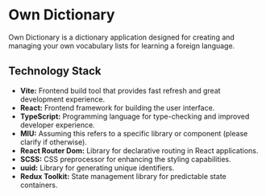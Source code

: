 # Own Dictionary

Own Dictionary is a dictionary application designed for creating and managing your own vocabulary lists for learning a foreign language.

## Technology Stack

- **Vite:** Frontend build tool that provides fast refresh and great development experience.
- **React:** Frontend framework for building the user interface.
- **TypeScript:** Programming language for type-checking and improved developer experience.
- **MIU:** Assuming this refers to a specific library or component (please clarify if otherwise).
- **React Router Dom:** Library for declarative routing in React applications.
- **SCSS:** CSS preprocessor for enhancing the styling capabilities.
- **uuid:** Library for generating unique identifiers.
- **Redux Toolkit:** State management library for predictable state containers.
